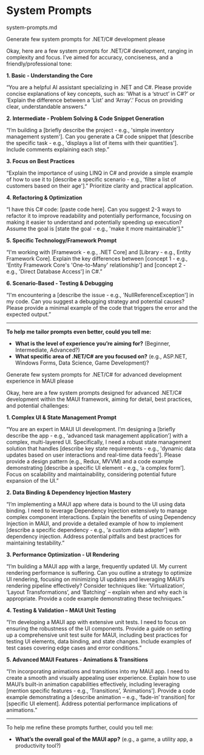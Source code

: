 # System Prompts

system-prompts.md

Generate  few system prompts for .NET/C# development please

Okay, here are a few system prompts for .NET/C# development, ranging in complexity and focus. I’ve aimed for accuracy, conciseness, and a friendly/professional tone:

**1. Basic - Understanding the Core**

“You are a helpful AI assistant specializing in .NET and C#. Please provide concise explanations of key concepts, such as:  ’What is a ‘struct’ in C#?’ or ‘Explain the difference between a ‘List’ and ‘Array’.’  Focus on providing clear, understandable answers.”

**2. Intermediate -  Problem Solving & Code Snippet Generation**

“I’m building a [briefly describe the project - e.g., 'simple inventory management system'].  Can you generate a C# code snippet that [describe the specific task - e.g., 'displays a list of items with their quantities'].  Include comments explaining each step.”

**3.  Focus on Best Practices**

“Explain the importance of using LINQ in C# and provide a simple example of how to use it to [describe a specific scenario - e.g., 'filter a list of customers based on their age']."  Prioritize clarity and practical application.

**4.  Refactoring & Optimization**

“I have this C# code: [paste code here].  Can you suggest 2-3 ways to refactor it to improve readability and potentially performance, focusing on making it easier to understand and potentially speeding up execution?  Assume the goal is [state the goal - e.g., 'make it more maintainable']."

**5.  Specific Technology/Framework Prompt**

“I'm working with [Framework - e.g., .NET Core] and [Library - e.g., Entity Framework Core].  Explain the key differences between [concept 1 - e.g., 'Entity Framework Core's 'One-to-Many' relationship'] and [concept 2 - e.g., 'Direct Database Access'] in C#.”

**6.  Scenario-Based -  Testing & Debugging**

“I'm encountering a [describe the issue - e.g., 'NullReferenceException'] in my code.  Can you suggest a debugging strategy and potential causes?  Please provide a minimal example of the code that triggers the error and the expected output.”

---

**To help me tailor prompts even better, could you tell me:**

*   **What is the level of experience you’re aiming for?** (Beginner, Intermediate, Advanced?)
*   **What specific area of .NET/C# are you focused on?** (e.g.,  ASP.NET, Windows Forms, Data Science, Game Development)?



Generate few system prompts for .NET/C# for advanced development experience in MAUI please

Okay, here are a few system prompts designed for advanced .NET/C# development within the MAUI framework, aiming for detail, best practices, and potential challenges:

**1.  Complex UI & State Management Prompt**

“You are an expert in MAUI UI development. I’m designing a [briefly describe the app - e.g., ‘advanced task management application’] with a complex, multi-layered UI.  Specifically, I need a robust state management solution that handles [describe key state requirements - e.g., 'dynamic data updates based on user interactions and real-time data feeds'].  Please provide a design pattern (e.g., Redux, MVVM) and a code example demonstrating [describe a specific UI element - e.g., ‘a complex form’].  Focus on scalability and maintainability, considering potential future expansion of the UI.”

**2.  Data Binding & Dependency Injection Mastery**

“I’m implementing a MAUI app where data is bound to the UI using data binding.  I need to leverage Dependency Injection extensively to manage complex component interactions.  Explain the benefits of using Dependency Injection in MAUI, and provide a detailed example of how to implement [describe a specific dependency - e.g., ‘a custom data adapter’] with dependency injection.  Address potential pitfalls and best practices for maintaining testability.”

**3.  Performance Optimization - UI Rendering**

“I’m building a MAUI app with a large, frequently updated UI.  My current rendering performance is suffering.  Can you outline a strategy to optimize UI rendering, focusing on minimizing UI updates and leveraging MAUI’s rendering pipeline effectively?  Consider techniques like:  ’Virtualization’, ‘Layout Transformations’, and ‘Batching’ – explain when and why each is appropriate. Provide a code example demonstrating these techniques.”

**4.  Testing & Validation – MAUI Unit Testing**

“I’m developing a MAUI app with extensive unit tests.  I need to focus on ensuring the robustness of the UI components.  Provide a guide on setting up a comprehensive unit test suite for MAUI, including best practices for testing UI elements, data binding, and state changes. Include examples of test cases covering edge cases and error conditions.”

**5.  Advanced MAUI Features -  Animations & Transitions**

“I’m incorporating animations and transitions into my MAUI app.  I need to create a smooth and visually appealing user experience.  Explain how to use MAUI’s built-in animation capabilities effectively, including leveraging [mention specific features - e.g., ‘Transitions’, ‘Animations’].  Provide a code example demonstrating a [describe animation – e.g., ‘fade-in’ transition] for [specific UI element].  Address potential performance implications of animations.”

---

To help me refine these prompts further, could you tell me:

*   **What’s the overall goal of the MAUI app?** (e.g.,  a game, a utility app, a productivity tool?)